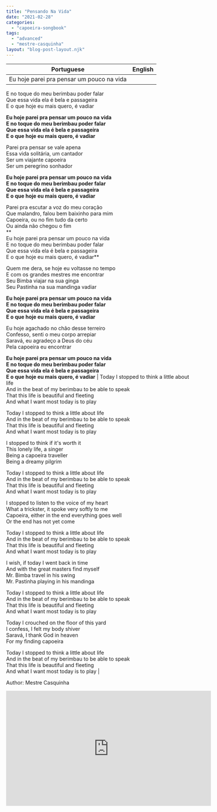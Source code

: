 ```yaml
---
title: "Pensando Na Vida"
date: "2021-02-28"
categories: 
  - "capoeira-songbook"
tags: 
  - "advanced"
  - "mestre-casquinha"
layout: "blog-post-layout.njk"
---
```


| Portuguese | English |
| --- | --- |
| Eu hoje parei pra pensar um pouco na vida  
E no toque do meu berimbau poder falar  
Que essa vida ela é bela e passageira  
E o que hoje eu mais quero, é vadiar  
  
**Eu hoje parei pra pensar um pouco na vida  
E no toque do meu berimbau poder falar  
Que essa vida ela é bela e passageira  
E o que hoje eu mais quero, é vadiar**  
  
Parei pra pensar se vale apena  
Essa vida solitária, um cantador  
Ser um viajante capoeira  
Ser um peregrino sonhador  
  
**Eu hoje parei pra pensar um pouco na vida  
E no toque do meu berimbau poder falar  
Que essa vida ela é bela e passageira  
E o que hoje eu mais quero, é vadiar**  
  
Parei pra escutar a voz do meu coração  
Que malandro, falou bem baixinho para mim  
Capoeira, ou no fim tudo da certo  
Ou ainda não chegou o fim  
**  
Eu hoje parei pra pensar um pouco na vida  
E no toque do meu berimbau poder falar  
Que essa vida ela é bela e passageira  
E o que hoje eu mais quero, é vadiar**  
  
Quem me dera, se hoje eu voltasse no tempo  
E com os grandes mestres me encontrar  
Seu Bimba viajar na sua ginga  
Seu Pastinha na sua mandinga vadiar  
  
**Eu hoje parei pra pensar um pouco na vida  
E no toque do meu berimbau poder falar  
Que essa vida ela é bela e passageira  
E o que hoje eu mais quero, é vadiar**  
  
Eu hoje agachado no chão desse terreiro  
Confesso, senti o meu corpo arrepiar  
Saravá, eu agradeço a Deus do céu  
Pela capoeira eu encontrar  
  
**Eu hoje parei pra pensar um pouco na vida  
E no toque do meu berimbau poder falar  
Que essa vida ela é bela e passageira  
E o que hoje eu mais quero, é vadiar** | Today I stopped to think a little about life  
And in the beat of my berimbau to be able to speak  
That this life is beautiful and fleeting  
And what I want most today is to play  
  
Today I stopped to think a little about life  
And in the beat of my berimbau to be able to speak  
That this life is beautiful and fleeting  
And what I want most today is to play  
  
I stopped to think if it's worth it  
This lonely life, a singer  
Being a capoeira traveller  
Being a dreamy pilgrim  
  
Today I stopped to think a little about life  
And in the beat of my berimbau to be able to speak  
That this life is beautiful and fleeting  
And what I want most today is to play  
  
I stopped to listen to the voice of my heart  
What a trickster, it spoke very softly to me  
Capoeira, either in the end everything goes well  
Or the end has not yet come  
  
Today I stopped to think a little about life  
And in the beat of my berimbau to be able to speak  
That this life is beautiful and fleeting  
And what I want most today is to play  
  
I wish, if today I went back in time  
And with the great masters find myself  
Mr. Bimba travel in his swing  
Mr. Pastinha playing in his mandinga  
  
Today I stopped to think a little about life  
And in the beat of my berimbau to be able to speak  
That this life is beautiful and fleeting  
And what I want most today is to play  
  
Today I crouched on the floor of this yard  
I confess, I felt my body shiver  
Saravá, I thank God in heaven  
For my finding capoeira  
  
Today I stopped to think a little about life  
And in the beat of my berimbau to be able to speak  
That this life is beautiful and fleeting  
And what I want most today is to play |

<figcaption>

Author: Mestre Casquinha

</figcaption>

<iframe width="560" height="315" src="https://www.youtube.com/embed/YLf097GiVP8" title="YouTube video player" frameborder="0" allow="accelerometer; autoplay; clipboard-write; encrypted-media; gyroscope; picture-in-picture" allowfullscreen></iframe>
